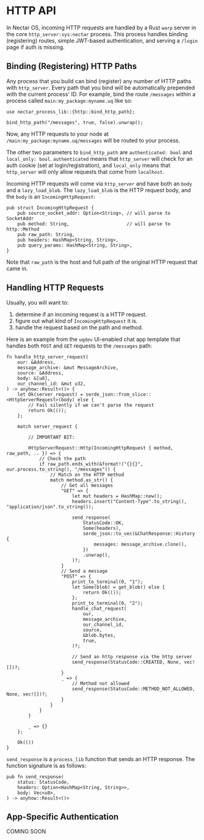 # HTTP API

In Nectar OS, incoming HTTP requests are handled by a Rust `warp` server in the core `http_server:sys:nectar` process.
This process handles binding (registering) routes, simple JWT-based authentication, and serving a `/login` page if auth is missing.

## Binding (Registering) HTTP Paths

Any process that you build can bind (register) any number of HTTP paths with `http_server`.
Every path that you bind will be automatically prepended with the current process' ID.
For example, bind the route `/messages` within a process called `main:my_package:myname.uq` like so:

```
use nectar_process_lib::{http::bind_http_path};

bind_http_path("/messages", true, false).unwrap();
```

Now, any HTTP requests to your node at `/main:my_package:myname.uq/messages` will be routed to your process.

The other two parameters to `bind_http_path` are `authenticated: bool` and `local_only: bool`.
`authenticated` means that `http_server` will check for an auth cookie (set at login/registration), and `local_only` means that `http_server` will only allow requests that come from `localhost`.

Incoming HTTP requests will come via `http_server` and have both an `body` and a `lazy_load_blob`.
The `lazy_load_blob` is the HTTP request body, and the `body` is an `IncomingHttpRequest`:

```
pub struct IncomingHttpRequest {
    pub source_socket_addr: Option<String>, // will parse to SocketAddr
    pub method: String,                     // will parse to http::Method
    pub raw_path: String,
    pub headers: HashMap<String, String>,
    pub query_params: HashMap<String, String>,
}
```

Note that `raw_path` is the host and full path of the original HTTP request that came in.

## Handling HTTP Requests

Usually, you will want to:
1) determine if an incoming request is a HTTP request.
2) figure out what kind of `IncomingHttpRequest` it is.
3) handle the request based on the path and method.

Here is an example from the `uqdev` UI-enabled chat app template that handles both `POST` and `GET` requests to the `/messages` path:

```
fn handle_http_server_request(
    our: &Address,
    message_archive: &mut MessageArchive,
    source: &Address,
    body: &[u8],
    our_channel_id: &mut u32,
) -> anyhow::Result<()> {
    let Ok(server_request) = serde_json::from_slice::<HttpServerRequest>(body) else {
        // Fail silently if we can't parse the request
        return Ok(());
    };

    match server_request {

        // IMPORTANT BIT:

        HttpServerRequest::Http(IncomingHttpRequest { method, raw_path, .. }) => {
            // Check the path
            if raw_path.ends_with(&format!("{}{}", our.process.to_string(), "/messages")) {
                // Match on the HTTP method
                match method.as_str() {
                    // Get all messages
                    "GET" => {
                        let mut headers = HashMap::new();
                        headers.insert("Content-Type".to_string(), "application/json".to_string());

                        send_response(
                            StatusCode::OK,
                            Some(headers),
                            serde_json::to_vec(&ChatResponse::History {
                                messages: message_archive.clone(),
                            })
                            .unwrap(),
                        )?;
                    }
                    // Send a message
                    "POST" => {
                        print_to_terminal(0, "1");
                        let Some(blob) = get_blob() else {
                            return Ok(());
                        };
                        print_to_terminal(0, "2");
                        handle_chat_request(
                            our,
                            message_archive,
                            our_channel_id,
                            source,
                            &blob.bytes,
                            true,
                        )?;

                        // Send an http response via the http server
                        send_response(StatusCode::CREATED, None, vec![])?;
                    }
                    _ => {
                        // Method not allowed
                        send_response(StatusCode::METHOD_NOT_ALLOWED, None, vec![])?;
                    }
                }
            }
        }

        _ => {}
    };

    Ok(())
}
```

`send_response` is a `process_lib` function that sends an HTTP response. The function signature is as follows:

```
pub fn send_response(
    status: StatusCode,
    headers: Option<HashMap<String, String>>,
    body: Vec<u8>,
) -> anyhow::Result<()>
```

## App-Specific Authentication

COMING SOON
